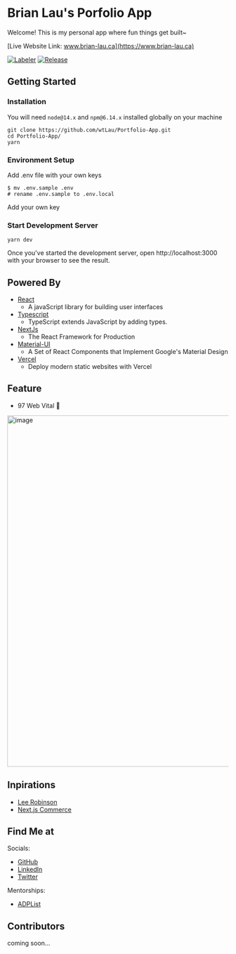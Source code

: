 # Brian Lau's Porfolio App

Welcome! This is my personal app where fun things get built~

[Live Website Link: www.brian-lau.ca](https://www.brian-lau.ca)


[![Labeler](https://github.com/wtLau/Portfolio-App/actions/workflows/labeler.yml/badge.svg)](https://github.com/wtLau/Portfolio-App/actions/workflows/labeler.yml)
[![Release](https://github.com/wtLau/brian-lau.ca/actions/workflows/release.yml/badge.svg)](https://github.com/wtLau/brian-lau.ca/actions/workflows/release.yml)

## Getting Started

### Installation

You will need `node@14.x` and `npm@6.14.x` installed globally on your machine
```
git clone https://github.com/wtLau/Portfolio-App.git
cd Portfolio-App/
yarn
```

### Environment Setup

Add .env file with your own keys

```
$ mv .env.sample .env
# rename .env.sample to .env.local
```

Add your own key

### Start Development Server

```
yarn dev
```

Once you've started the development server, open http://localhost:3000 with your browser to see the result.



## Powered By

- [React](https://facebook.github.io/react/) 
  - A javaScript library for building user interfaces
- [Typescript](https://www.typescriptlang.org/) 
  - TypeScript extends JavaScript by adding types.
- [NextJs](https://nextjs.org/) 
  - The React Framework for Production
- [Material-UI](http://www.material-ui.com/#/) 
  - A Set of React Components that Implement Google's Material Design
- [Vercel](https://www.vercel.com/) 
  - Deploy modern static websites with Vercel


## Feature

- 97 Web Vital 🥂
<img width="800" alt="image" src="https://user-images.githubusercontent.com/26396307/196782271-977e4c4d-d9f3-4b99-9282-0ab237f48552.png">


## Inpirations

- [Lee Robinson](https://leerob.io/) 
- [Next.js Commerce](https://www.nextjs.org/commerce)

## Find Me at

Socials:
- [GitHub](https://github.com/wtLau)
- [LinkedIn](https://www.linkedin.com/in/brian-lau/)
- [Twitter](https://twitter.com/brian_wtLau)

Mentorships:
- [ADPList](https://adplist.org/mentors/brian-lau)

## Contributors

coming soon...

